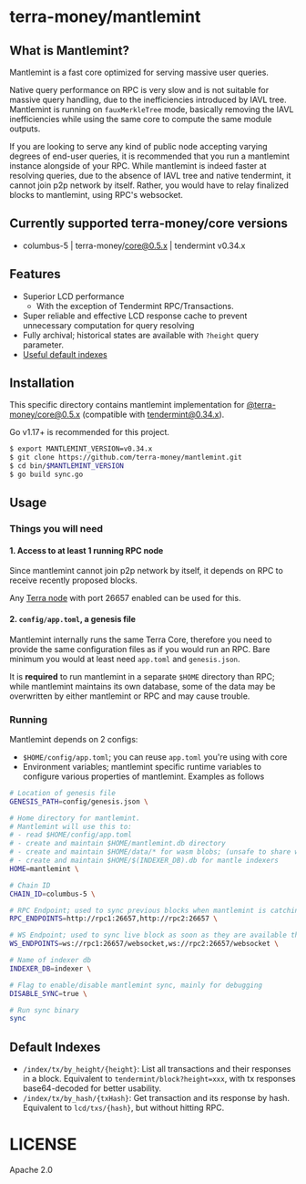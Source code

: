 # terra-money/mantlemint


## What is Mantlemint?

Mantlemint is a fast core optimized for serving massive user queries.

Native query performance on RPC is very slow and is not suitable for massive query handling, due to the inefficiencies introduced by IAVL tree. Mantlemint is running on `fauxMerkleTree` mode, basically removing the IAVL inefficiencies while using the same core to compute the same module outputs. 

If you are looking to serve any kind of public node accepting varying degrees of end-user queries, it is recommended that you run a mantlemint instance alongside of your RPC. While mantlemint is indeed faster at resolving queries, due to the absence of IAVL tree and native tendermint, it cannot join p2p network by itself. Rather, you would have to relay finalized blocks to mantlemint, using RPC's websocket.

## Currently supported terra-money/core versions
- columbus-5 | terra-money/core@0.5.x | tendermint v0.34.x


## Features

- Superior LCD performance
    - With the exception of Tendermint RPC/Transactions.
- Super reliable and effective LCD response cache to prevent unnecessary computation for query resolving
- Fully archival; historical states are available with `?height` query parameter.
- [Useful default indexes](#default-indexes)


## Installation

This specific directory contains mantlemint implementation for [@terra-money/core@0.5.x](https://github.com/terra-money/core) (compatible with [tendermint@0.34.x](https://github.com/tendermint/tendermint)).

Go v1.17+ is recommended for this project.

```sh
$ export MANTLEMINT_VERSION=v0.34.x
$ git clone https://github.com/terra-money/mantlemint.git
$ cd bin/$MANTLEMINT_VERSION
$ go build sync.go
```

## Usage

### Things you will need

#### 1. Access to at least 1 running RPC node

Since mantlemint cannot join p2p network by itself, it depends on RPC to receive recently proposed blocks.

Any [Terra node](https://github.com/terra-money/core) with port 26657 enabled can be used for this.

#### 2. `config/app.toml`, a genesis file

Mantlemint internally runs the same Terra Core, therefore you need to provide the same configuration files as if you would run an RPC. Bare minimum you would at least need `app.toml` and `genesis.json`.

It is __required__ to run mantlemint in a separate `$HOME` directory than RPC; while mantlemint maintains its own database, some of the data may be overwritten by either mantlemint or RPC and may cause trouble.

### Running

Mantlemint depends on 2 configs:
- `$HOME/config/app.toml`; you can reuse `app.toml` you're using with core
- Environment variables; mantlemint specific runtime variables to configure various properties of mantlemint. Examples as follows

```sh
# Location of genesis file
GENESIS_PATH=config/genesis.json \

# Home directory for mantlemint.
# Mantlemint will use this to:
# - read $HOME/config/app.toml
# - create and maintain $HOME/mantlemint.db directory
# - create and maintain $HOME/data/* for wasm blobs; (unsafe to share with RPC!)
# - create and maintain $HOME/$(INDEXER_DB).db for mantle indexers
HOME=mantlemint \

# Chain ID 
CHAIN_ID=columbus-5 \

# RPC Endpoint; used to sync previous blocks when mantlemint is catching up
RPC_ENDPOINTS=http://rpc1:26657,http://rpc2:26657 \

# WS Endpoint; used to sync live block as soon as they are available through RPC websocket  
WS_ENDPOINTS=ws://rpc1:26657/websocket,ws://rpc2:26657/websocket \

# Name of indexer db
INDEXER_DB=indexer \

# Flag to enable/disable mantlemint sync, mainly for debugging
DISABLE_SYNC=true \

# Run sync binary
sync
```


## Default Indexes

- `/index/tx/by_height/{height}`: List all transactions and their responses in a block. Equivalent to `tendermint/block?height=xxx`, with tx responses base64-decoded for better usability.
- `/index/tx/by_hash/{txHash}`: Get transaction and its response by hash. Equivalent to `lcd/txs/{hash}`, but without hitting RPC.

# LICENSE

Apache 2.0
